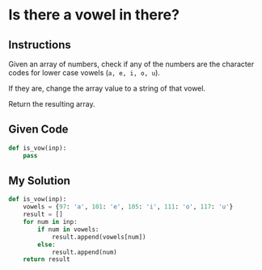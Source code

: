 # Is there a vowel in there?

## Instructions

Given an array of numbers, check if any of the numbers are the character codes for lower case vowels (`a, e, i, o, u`).

If they are, change the array value to a string of that vowel.

Return the resulting array.

## Given Code
```python
def is_vow(inp):
    pass
```

## My Solution
```python
def is_vow(inp):
    vowels = {97: 'a', 101: 'e', 105: 'i', 111: 'o', 117: 'u'}
    result = []
    for num in inp:
        if num in vowels:
            result.append(vowels[num])
        else:
            result.append(num)  
    return result
```
